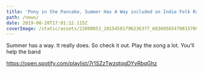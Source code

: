 ```yaml
---
title: 'Pony in the Pancake, Summer Has A Way included on Indie Folk Radio Playlist'
path: /news/
date: 2019-08-28T17:01:12.115Z
coverImage: /static/assets/22008053_10154581796236377_683605654708157098_n.jpg
---
```

Summer has a way. It really does. So check it out. Play the song a lot. You'll help the band

 https://open.spotify.com/playlist/7r1SZzTwzqtqgDYvRbqGhz
